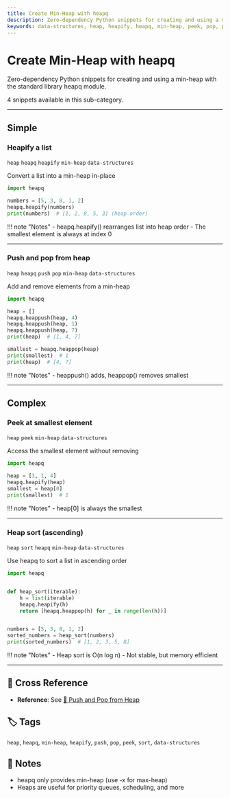 ```yaml
---
title: Create Min-Heap with heapq
description: Zero-dependency Python snippets for creating and using a min-heap with the standard library heapq module.
keywords: data-structures, heap, heapify, heapq, min-heap, peek, pop, push, sort
---
```


# Create Min-Heap with heapq

Zero-dependency Python snippets for creating and using a min-heap with the standard library heapq module.

4 snippets available in this sub-category.

---

## Simple

###  Heapify a list

`heap` `heapq` `heapify` `min-heap` `data-structures`

Convert a list into a min-heap in-place

```python
import heapq

numbers = [5, 3, 8, 1, 2]
heapq.heapify(numbers)
print(numbers)  # [1, 2, 8, 5, 3] (heap order)
```

!!! note "Notes"
    - heapq.heapify() rearranges list into heap order
    - The smallest element is always at index 0

<hr class="snippet-divider">

### Push and pop from heap

`heap` `heapq` `push` `pop` `min-heap` `data-structures`

Add and remove elements from a min-heap

```python
import heapq

heap = []
heapq.heappush(heap, 4)
heapq.heappush(heap, 1)
heapq.heappush(heap, 7)
print(heap)  # [1, 4, 7]

smallest = heapq.heappop(heap)
print(smallest)  # 1
print(heap)  # [4, 7]
```

!!! note "Notes"
    - heappush() adds, heappop() removes smallest

<hr class="snippet-divider">

## Complex

###  Peek at smallest element

`heap` `peek` `min-heap` `data-structures`

Access the smallest element without removing

```python
import heapq

heap = [3, 1, 4]
heapq.heapify(heap)
smallest = heap[0]
print(smallest)  # 1
```

!!! note "Notes"
    - heap[0] is always the smallest

<hr class="snippet-divider">

### Heap sort (ascending)

`heap` `sort` `heapq` `min-heap` `data-structures`

Use heapq to sort a list in ascending order

```python
import heapq


def heap_sort(iterable):
    h = list(iterable)
    heapq.heapify(h)
    return [heapq.heappop(h) for _ in range(len(h))]


numbers = [5, 3, 8, 1, 2]
sorted_numbers = heap_sort(numbers)
print(sorted_numbers)  # [1, 2, 3, 5, 8]
```

!!! note "Notes"
    - Heap sort is O(n log n)
    - Not stable, but memory efficient

<hr class="snippet-divider">

## 🔗 Cross Reference

- **Reference**: See [📂 Push and Pop from Heap](heap_push_pop.md)

## 🏷️ Tags

`heap`, `heapq`, `min-heap`, `heapify`, `push`, `pop`, `peek`, `sort`, `data-structures`

## 📝 Notes
- heapq only provides min-heap (use -x for max-heap)
- Heaps are useful for priority queues, scheduling, and more
